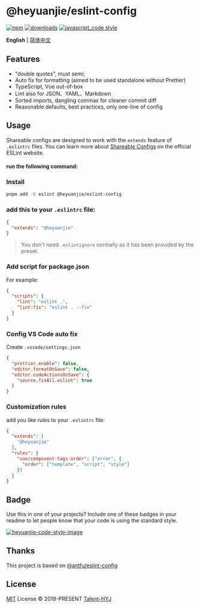 # @heyuanjie/eslint-config
 [![npm][npm-image]][npm-url] [![downloads][downloads-image]][downloads-url] [![javascript_code style][code-style-image]][code-style-url]

[ci-image]: https://github.com/Talent-HYJ/eslint-config/actions/workflows/release.yml/badge.svg?branch=master
[ci-url]: https://github.com/Talent-HYJ/eslint-config/actions/workflows/release.yml
[npm-image]: https://img.shields.io/npm/v/@heyuanjie/eslint-config.svg
[npm-url]: https://npmjs.org/package/@heyuanjie/eslint-config
[downloads-image]: https://img.shields.io/npm/dm/@heyuanjie/eslint-config.svg
[downloads-url]: https://npmjs.org/package/@heyuanjie/eslint-config
[code-style-image]: https://img.shields.io/badge/code__style-%40heyuanjie%2Feslint--config-brightgreen
[code-style-url]: https://github.com/heyuanjie/eslint-config/

<div align='left'>
<b>English</b> | <a href="README.zh-cn.md">简体中文</a>
<br>
</div>

## Features

- "double quotes", must semi;
- Auto fix for formatting (aimed to be used standalone without Prettier)
- TypeScript, Vue out-of-box
- Lint also for JSON、YAML、Markdown
- Sorted imports, dangling commas for cleaner commit diff
- Reasonable defaults, best practices, only one-line of config

## Usage

Shareable configs are designed to work with the `extends` feature of `.eslintrc` files.
You can learn more about
[Shareable Configs](http://eslint.org/docs/developer-guide/shareable-configs) on the
official ESLint website.

####  run the following command:

### Install

```bash
pnpm add -D eslint @heyuanjie/eslint-config
```
### add this to your `.eslintrc` file:

```json
{
  "extends": "@heyuanjie"
}
```

> You don't need `.eslintignore` normally as it has been provided by the preset.

### Add script for package.json

For example:

```json
{
  "scripts": {
    "lint": "eslint .",
    "lint:fix": "eslint . --fix"
  }
}
```

### Config VS Code auto fix

Create `.vscode/settings.json`

```json
{
  "prettier.enable": false,
  "editor.formatOnSave": false,
  "editor.codeActionsOnSave": {
    "source.fixAll.eslint": true
  }
}
```
### Customization rules
add you like rules to your `.eslintrc` file:
```json
{
  "extends": [
    "@heyuanjie"
  ],
  "rules": {
    "vue/component-tags-order": ["error", {
      "order": ["template", "script", "style"]
    }]
  }
}
```

## Badge

Use this in one of your projects? Include one of these badges in your readme to
let people know that your code is using the standard style.


[![heyuanjie-code-style-image](https://img.shields.io/badge/code__style-%40heyuanjie%2Feslint--config-brightgreen)](https://github.com/Talent-HYJ/eslint-config/)


[code-style-image]: https://img.shields.io/badge/code__style-%Talent-HYJ%2Feslint--config-brightgreen
[code-style-url]: https://github.com/Talent-HYJ/eslint-config/

## Thanks
This project is based on [@antfu/eslint-config](https://github.com/antfu/eslint-config)

## License

[MIT](./LICENSE) License &copy; 2019-PRESENT [Talent-HYJ](https://github.com/Talent-HYJ/eslint-config/)
